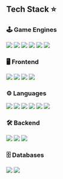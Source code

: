 ## Tech Stack ⭐
### 🕹 Game Engines
![](https://img.shields.io/badge/-Cocos-black?style=flat&logo=Cocos)
![](https://img.shields.io/badge/-Unity-black?style=flat&logo=Unity)
![](https://img.shields.io/badge/-PlayCanvas-black?style=flat&logo=PlayCanvas)
![](https://img.shields.io/badge/-ThreeJs-black?style=flat&logo=Three.JS)
![](https://img.shields.io/badge/-Phaser-black?style=flat&logo=data:image/svg+xml;base64,PHASER_BASE64)
![](https://img.shields.io/badge/-PixiJS-black?style=flat&logo=data:image/svg+xml;base64,PIXIS_BASE64)

### 🖥 Frontend
![](https://img.shields.io/badge/-Angular-black?style=flat&logo=Angular)
![](https://img.shields.io/badge/-React-black?style=flat&logo=React)
![](https://img.shields.io/badge/-Next-black?style=flat&logo=Next.js)
![](https://img.shields.io/badge/-Flutter-black?style=flat&logo=Flutter)

### ⚙️ Languages
![](https://img.shields.io/badge/-JavaScript-black?style=flat&logo=JavaScript)
![](https://img.shields.io/badge/-TypeScript-black?style=flat&logo=TypeScript)
![](https://img.shields.io/badge/-Go-black?style=flat&logo=Go)
![](https://img.shields.io/badge/-Dart-black?style=flat&logo=Dart)
![](https://img.shields.io/badge/-C%23-black?style=flat&logo=data:image/svg+xml;base64,CSHARP_BASE64)
![](https://img.shields.io/badge/-.NET-black?style=flat&logo=dotnet)

### 🛠 Backend
![](https://img.shields.io/badge/-Node.js-black?style=flat&logo=Node.JS)
![](https://img.shields.io/badge/-NestJS-black?style=flat&logo=NestJS)
![](https://img.shields.io/badge/-Bun-black?style=flat&logo=Bun)

### 🗄 Databases
![](https://img.shields.io/badge/-MongoDB-black?style=flat&logo=MongoDB)
![](https://img.shields.io/badge/-PostgreSQL-black?style=flat&logo=PostgreSQL)
